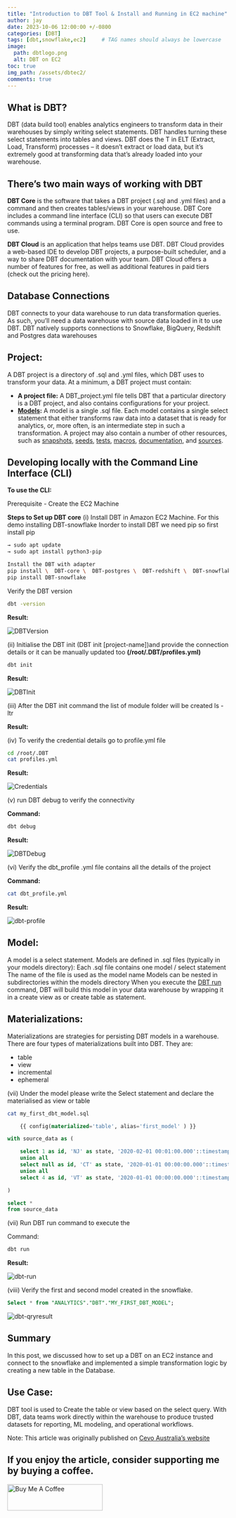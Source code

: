```yaml
---
title: "Introduction to DBT Tool & Install and Running in EC2 machine"
author: jay
date: 2023-10-06 12:00:00 +/-0800
categories: [DBT]
tags: [dbt,snowflake,ec2]     # TAG names should always be lowercase
image:
  path: dbtlogo.png
  alt: DBT on EC2
toc: true
img_path: /assets/dbtec2/
comments: true
---
```


## What is DBT?

DBT  (data build tool) enables analytics engineers to transform data in their warehouses by simply writing select statements. DBT handles turning these select statements into tables and views.
DBT does the T in ELT (Extract, Load, Transform) processes – it doesn’t extract or load data, but it’s extremely good at transforming data that’s already loaded into your warehouse.

## There’s two main ways of working with DBT

**DBT Core** is the software that takes a DBT project (.sql and .yml files) and a command and then creates tables/views in your warehouse. DBT Core includes a command line interface (CLI) so that users can execute DBT commands using a terminal program. DBT Core is open source and free to use.

**DBT Cloud** is an application that helps teams use DBT. DBT Cloud provides a web-based IDE to develop DBT projects, a purpose-built scheduler, and a way to share DBT documentation with your team. DBT Cloud offers a number of features for free, as well as additional features in paid tiers (check out the pricing here).

## Database Connections​
DBT connects to your data warehouse to run data transformation queries. As such, you’ll need a data warehouse with source data loaded in it to use DBT. DBT natively supports connections to Snowflake, BigQuery, Redshift and Postgres data warehouses

## Project:
A DBT project is a directory of .sql and .yml files, which DBT uses to transform your data. At a minimum, a DBT project must contain:
- **A project file:** A DBT_project.yml file tells DBT that a particular directory is a DBT project, and also contains configurations for your project.
- **[Models](https://docs.getdbt.com/docs/build/sql-models):** A model is a single .sql file. Each model contains a single select statement that either transforms raw data into a dataset that is ready for analytics, or, more often, is an intermediate step in such a transformation.
A project may also contain a number of other resources, such as [snapshots](https://docs.getdbt.com/docs/build/snapshots), [seeds](https://docs.getdbt.com/docs/build/seeds), [tests](https://docs.getdbt.com/docs/build/tests), [macros](https://docs.getdbt.com/docs/build/jinja-macros#macros), [documentation](https://docs.getdbt.com/docs/collaborate/documentation), and [sources](https://medium.com/r?url=https%3A%2F%2Fdocs.getdbt.com%2Fdocs%2Fbuilding-a-dbt-project%2Fusing-sources).

## Developing locally with the Command Line Interface (CLI)​

**To use the CLI:**

Prerequisite - Create the EC2 Machine

**Steps to Set up DBT core**
(i) Install DBT in Amazon EC2 Machine. For this demo installing DBT-snowflake
Inorder to install DBT we need pip so first install pip
```sh
→ sudo apt update
→ sudo apt install python3-pip
```

```sh
Install the DBT with adapter 
pip install \  DBT-core \  DBT-postgres \  DBT-redshift \  DBT-snowflake \  DBT-bigquery 
pip install DBT-snowflake
```

Verify the DBT version

```sh
dbt -version
```

**Result:**

![DBTVersion](dbt-version.png)


(ii) Initialise the DBT init (DBT init [project-name])and provide the connection details or it can be manually updated too **(/root/.DBT/profiles.yml)**

```sh
dbt init
```


**Result:**

![DBTInit](dbtinitresult.png)


(iii) After the DBT init command the list of module folder will be created
ls -ltr

**Result:**



(iv) To verify the credential details go to profile.yml file

```sh
cd /root/.DBT
cat profiles.yml
```

**Result:**

![Credentials](credential.png)

		
(v) run DBT debug to verify the connectivity

**Command:**
```sh
dbt debug
```

**Result:**

![DBTDebug](dbtdebug.png)

(vi) Verify the dbt_profile .yml file contains all the details of the project

**Command:**
```sh
cat dbt_profile.yml
```

**Result:**

![dbt-profile](dbt-profile.png)


## Model:
A model is a select statement. Models are defined in .sql files (typically in your models directory):
Each .sql file contains one model / select statement
The name of the file is used as the model name
Models can be nested in subdirectories within the models directory
When you execute the [DBT run ](https://docs.getdbt.com/reference/commands/run) command, DBT will build this model in your data warehouse by wrapping it in a create view as or create table as statement.

## Materializations:
Materializations are strategies for persisting DBT models in a warehouse. There are four types of materializations built into DBT. They are:
- table
- view
- incremental
- ephemeral

(vii) Under the model please write the Select statement and declare the materialised as view or table

```sh
cat my_first_dbt_model.sql
```

```sql
    {{ config(materialized='table', alias='first_model' ) }}

with source_data as (

    select 1 as id, 'NJ' as state, '2020-02-01 00:01:00.000'::timestamp as updated_at
    union all
    select null as id, 'CT' as state, '2020-01-01 00:00:00.000'::timestamp as updated_at
    union all
    select 4 as id, 'VT' as state, '2020-01-01 00:00:00.000'::timestamp as updated_at

)

select *
from source_data

```

(vii) Run DBT run command to execute the 

Command:
```sh
dbt run
```

**Result:**

![dbt-run](dbtrun.png)

(viii) Verify the first and second model created in the snowflake.

```sql
Select * from "ANALYTICS"."DBT"."MY_FIRST_DBT_MODEL";
```

![dbt-qryresult](dbtrun.png)


## Summary
In this post, we discussed how to set up a DBT on an EC2 instance and connect to the snowflake and implemented a simple transformation logic by creating a new table in the Database.

## Use Case:

DBT tool is used to Create the table or view based on the select query.
With DBT, data teams work directly within the warehouse to produce trusted datasets for reporting, ML modeling, and operational workflows.



Note: This article was originally published on [ Cevo Australia’s website ](https://cevo.com.au/post/snowflake-dynamic-data-masking-enhancing-data-security-and-compliance/)


## If you enjoy the article, consider supporting me by buying a coffee.

<a href="https://www.buymeacoffee.com/jayaananth" target="_blank"><img src="https://cdn.buymeacoffee.com/buttons/v2/default-yellow.png" alt="Buy Me A Coffee" style="height: 60px !important;width: 217px !important;" ></a>

